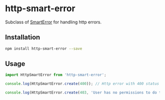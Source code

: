 # http-smart-error
Subclass of [SmartError](https://www.npmjs.com/package/smart-error) for handling http errors.

## Installation
```bash
npm install http-smart-error --save
```

## Usage
```javascript
import HttpSmartError from 'http-smart-error';

console.log(HttpSmartError.create(400)); // Http error with 400 status code, message "Bad request" and code "ERR_BAD_REQUEST"

console.log(HttpSmartError.create(403, 'User has no permissions to do that.', 'no_permission', { missing_permission: 'read.something'})); // Http error with 403 status code, message "User has no permissions to do that.", code "ERR_NO_PERMISSION" and extra field "missing_permission" with "read.something" value.
```